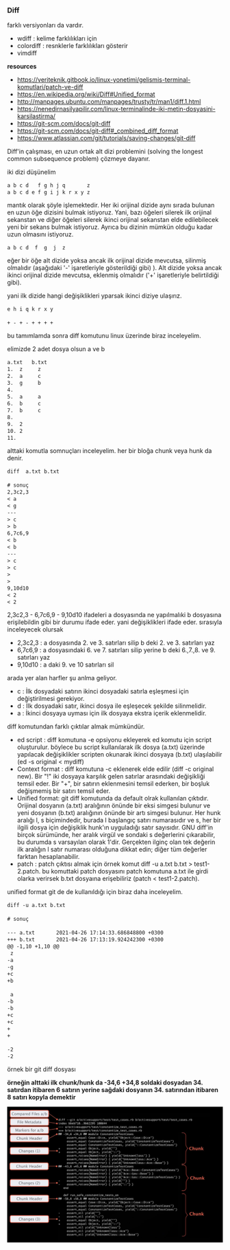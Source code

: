  
### Diff

farklı versiyonları da vardır.

- wdiff : kelime farklılıkları için
- colordiff : resnklerle farklılıkları gösterir
- vimdiff


**resources**
- https://veriteknik.gitbook.io/linux-yonetimi/gelismis-terminal-komutlari/patch-ve-diff
- https://en.wikipedia.org/wiki/Diff#Unified_format
- http://manpages.ubuntu.com/manpages/trusty/tr/man1/diff.1.html
- https://nenedirnasilyapilir.com/linux-terminalinde-iki-metin-dosyasini-karsilastirma/
- https://git-scm.com/docs/git-diff
- https://git-scm.com/docs/git-diff#_combined_diff_format
- https://www.atlassian.com/git/tutorials/saving-changes/git-diff


Diff'in çalışması, en uzun ortak alt dizi problemini (solving the longest common subsequence problem) çözmeye dayanır. 

iki dizi düşünelim

```
a b c d   f g h j q       z
a b c d e f g i j k r x y z
```
mantık olarak şöyle işlemektedir. Her iki orijinal dizide aynı sırada bulunan en uzun öğe dizisini bulmak istiyoruz. Yani, bazı öğeleri silerek ilk orijinal sekanstan ve diğer öğeleri silerek ikinci orijinal sekanstan elde edilebilecek yeni bir sekans bulmak istiyoruz. Ayrıca bu dizinin mümkün olduğu kadar uzun olmasını istiyoruz.

```
a b c d  f  g  j  z
```

eğer bir öğe alt dizide yoksa ancak ilk orijinal dizide mevcutsa, silinmiş olmalıdır (aşağıdaki '-' işaretleriyle gösterildiği gibi) ). Alt dizide yoksa ancak ikinci orijinal dizide mevcutsa, eklenmiş olmalıdır ('+' işaretleriyle belirtildiği gibi).

yani ilk dizide hangi değişiklikleri yparsak ikinci diziye ulaşırız.

```
e h i q k r x y

+ - + - + + + +
```

bu tamımlamda sonra diff komutunu linux üzerinde biraz inceleyelim.

elimizde 2 adet dosya olsun a ve b

```
a.txt   b.txt
1.  z     z
2.  a     c
3.  g     b
4. 
5.  a     a
6.  b     c
7.  b     c
8. 
9.  2
10. 2
11. 
```
alttaki komutla somnuçları inceleyelim. her bir bloğa chunk veya hunk da denir.

```
diff  a.txt b.txt

# sonuç
2,3c2,3
< a
< g
---
> c
> b
6,7c6,9
< b
< b
---
> c
> c
> 
> 
9,10d10
< 2
< 2

```

2,3c2,3 - 6,7c6,9 - 9,10d10 ifadeleri a dosyasında ne yapılmalıki b dosyasına erişilebildin gibi bir durumu ifade eder. yani değişiklikleri ifade eder. sırasıyla inceleyecek olursak

- 2,3c2,3 : a dosyasında 2. ve 3. satırları silip b deki 2. ve 3. satırları yaz
- 6,7c6,9 : a dosyasındaki 6. ve 7. satırları silip yerine b deki 6.,7.,8. ve 9. satırları yaz
- 9,10d10 : a daki 9. ve 10 satırları sil

arada yer alan harfler şu anlma geliyor.

- c : İlk dosyadaki satırın ikinci dosyadaki satırla eşleşmesi için değiştirilmesi gerekiyor.
- d : İlk dosyadaki satır, ikinci dosya ile eşleşecek şekilde silinmelidir.
- a : İkinci dosyaya uyması için ilk dosyaya ekstra içerik eklenmelidir.

diff komutundan farklı çıktılar almak mümkündür.

- ed script : diff komutuna -e opsiyonu ekleyerek ed komutu için script oluşturulur. böylece bu script kullanılarak ilk dosya (a.txt) üzerinde yapılacak değişiklikler scripten okunarak ikinci dosyaya (b.txt) ulaşılabilir (ed -s original < mydiff)
- Context format : diff komutuna -c eklenerek elde edilir (diff -c original new). Bir "!" iki dosyaya karşılık gelen satırlar arasındaki değişikliği temsil eder. Bir "+", bir satırın eklenmesini temsil ederken, bir boşluk değişmemiş bir satırı temsil eder. 
- Unified format: git diff komutunda da default olrak kullanılan çıktıdır. Orijinal dosyanın (a.txt) aralığının önünde bir eksi simgesi bulunur ve yeni dosyanın (b.txt) aralığının önünde bir artı simgesi bulunur. Her hunk aralığı l, s biçimindedir, burada l başlangıç ​​satırı numarasıdır ve s, her bir ilgili dosya için değişiklik hunk'ın uyguladığı satır sayısıdır. GNU diff'in birçok sürümünde, her aralık virgül ve sondaki s değerlerini çıkarabilir, bu durumda s varsayılan olarak 1'dir. Gerçekten ilginç olan tek değerin ilk aralığın l satır numarası olduğuna dikkat edin; diğer tüm değerler farktan hesaplanabilir.
- patch : patch çıktısı almak için örnek komut diff -u a.txt b.txt > test1-2.patch. bu komuttaki patch dosyasını patch komutuna a.txt ile girdi olarka verirsek b.txt dosyaına erişebiliriz (patch < test1-2.patch).


unified format git de de kullanıldığı için biraz daha inceleyelim.

```
diff -u a.txt b.txt

# sonuç

--- a.txt       2021-04-26 17:14:33.686848800 +0300
+++ b.txt       2021-04-26 17:13:19.924242300 +0300
@@ -1,10 +1,10 @@
 z
-a
-g
+c
+b
 
 a
-b
-b
+c
+c
+
+
 
-2
-2
```


örnek bir git diff dosyası


**örneğin alttaki ilk chunk/hunk da -34,6 +34,8 soldaki dosyadan 34. satırdan itibaren 6 satırın yerine sağdaki dosyanın 34. satırından itibaren 8 satırı kopyla demektir**

![example-diff.jpg](files/example-diff.jpg)







